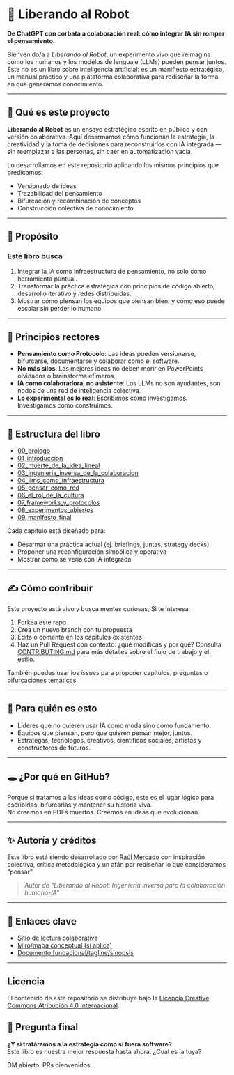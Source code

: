 # 🤖 Liberando al Robot

**De ChatGPT con corbata a colaboración real: cómo integrar IA sin romper el pensamiento.**

Bienvenido/a a *Liberando al Robot*, un experimento vivo que reimagina cómo los humanos y los modelos de lenguaje (LLMs) pueden pensar juntos. Este no es un libro sobre inteligencia artificial: es un manifiesto estratégico, un manual práctico y una plataforma colaborativa para rediseñar la forma en que generamos conocimiento.

---

## 📘 Qué es este proyecto

**Liberando al Robot** es un ensayo estratégico escrito en público y con versión colaborativa. Aquí desarmamos cómo funcionan la estrategia, la creatividad y la toma de decisiones para reconstruirlos con IA integrada —sin reemplazar a las personas, sin caer en automatización vacía.

Lo desarrollamos en este repositorio aplicando los mismos principios que predicamos:

- Versionado de ideas  
- Trazabilidad del pensamiento  
- Bifurcación y recombinación de conceptos  
- Construcción colectiva de conocimiento

---

## 🧭 Propósito

### Este libro busca

1. Integrar la IA como infraestructura de pensamiento, no solo como herramienta puntual.  
2. Transformar la práctica estratégica con principios de código abierto, desarrollo iterativo y redes distribuidas.  
3. Mostrar cómo piensan los equipos que piensan bien, y cómo eso puede escalar sin perder lo humano.

---

## 🔑 Principios rectores

- **Pensamiento como Protocolo**: Las ideas pueden versionarse, bifurcarse, documentarse y colaborar como el software.  
- **No más silos**: Las mejores ideas no deben morir en PowerPoints olvidados o brainstorms efímeros.  
- **IA como colaboradora, no asistente**: Los LLMs no son ayudantes, son nodos de una red de inteligencia colectiva.  
- **Lo experimental es lo real**: Escribimos como investigamos. Investigamos como construimos.

---

## 🧱 Estructura del libro

- [00_prologo](chapters/00_prologo.md)
- [01_introduccion](chapters/01_introduccion.md)
- [02_muerte_de_la_idea_lineal](chapters/02_muerte_de_la_idea_lineal.md)
- [03_ingenieria_inversa_de_la_colaboracion](chapters/03_ingenieria_inversa_de_la_colaboracion.md)
- [04_llms_como_infraestructura](chapters/04_llms_como_infraestructura.md)
- [05_pensar_como_red](chapters/05_pensar_como_red.md)
- [06_el_rol_de_la_cultura](chapters/06_el_rol_de_la_cultura.md)
- [07_frameworks_y_protocolos](chapters/07_frameworks_y_protocolos.md)
- [08_experimentos_abiertos](chapters/08_experimentos_abiertos.md)
- [09_manifesto_final](chapters/09_manifesto_final.md)

Cada capítulo está diseñado para:

- Desarmar una práctica actual (ej. briefings, juntas, strategy decks)  
- Proponer una reconfiguración simbólica y operativa  
- Mostrar cómo se vería con IA integrada

---

## ✍️ Cómo contribuir

Este proyecto está vivo y busca mentes curiosas. Si te interesa:

1. Forkea este repo  
2. Crea un nuevo branch con tu propuesta  
3. Edita o comenta en los capítulos existentes  
4. Haz un Pull Request con contexto: ¿qué modificas y por qué?
Consulta [CONTRIBUTING.md](CONTRIBUTING.md) para más detalles sobre el flujo de trabajo y el estilo.

También puedes usar los *issues* para proponer capítulos, preguntas o bifurcaciones temáticas.

---

## 🧠 Para quién es esto

- Líderes que no quieren usar IA como moda sino como fundamento.  
- Equipos que piensan, pero que quieren pensar mejor, juntos.  
- Estrategas, tecnólogos, creativos, científicos sociales, artistas y constructores de futuros.

---

## 🕳️ ¿Por qué en GitHub?

Porque si tratamos a las ideas como código, este es el lugar lógico para escribirlas, bifurcarlas y mantener su historia viva.  
No creemos en PDFs muertos. Creemos en ideas que evolucionan.

---

## ✨ Autoría y créditos

Este libro está siendo desarrollado por [Raúl Mercado](https://www.linkedin.com/in/raulmercado) con inspiración colectiva, crítica metodológica y un afán por rediseñar lo que consideramos “pensar”.

> *Autor de "Liberando al Robot: Ingeniería inversa para la colaboración humano-IA"*

---

## 📎 Enlaces clave

- [Sitio de lectura colaborativa](https://lnkd.in/eSFDs5xk)  
- [Miro/mapa conceptual (si aplica)](https://example.com)  
- [Documento fundacional/tagline/sinopsis](libro_tagline_sinopsis.md)

---

## Licencia

El contenido de este repositorio se distribuye bajo la [Licencia Creative Commons Atribución 4.0 Internacional](LICENSE).

## 🚀 Pregunta final

**¿Y si tratáramos a la estrategia como si fuera software?**  
Este libro es nuestra mejor respuesta hasta ahora. ¿Cuál es la tuya?

DM abierto. PRs bienvenidos.
